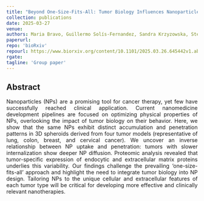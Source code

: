 ```yaml
---
title: "Beyond One-Size-Fits-All: Tumor Biology Influences Nanoparticle Behaviour in Cancer Models"
collection: publications
date: 2025-03-27
venue:
authors: Maria Bravo, Guillermo Solís-Fernandez, Sandra Krzyzowska, Steven Huysecom, Ana Montero-Calle, Indra Van Zundert, Boris Louis, Rodrigo Barderas, Betrice Fortuni, Susana Rocha
paperurl:
repo: 'bioRxiv'
repourl: https://www.biorxiv.org/content/10.1101/2025.03.26.645442v1.abstract
rgate:
tagline: 'Group paper'
---
```


<h2> Abstract </h2>
<p align= "justify">
Nanoparticles (NPs) are a promising tool for cancer therapy, yet few have successfully reached clinical application. Current nanomedicine development pipelines are focused on optimizing physical properties of NPs, overlooking the impact of tumor biology on their behavior. Here, we show that the same NPs exhibit distinct accumulation and penetration patterns in 3D spheroids derived from four tumor models (representative of lung, colon, breast, and cervical cancer). We uncover an inverse relationship between NP uptake and penetration: tumors with slower internalization show deeper NP diffusion. Proteomic analysis revealed that tumor-specific expression of endocytic and extracellular matrix proteins underlies this variability. Our findings challenge the prevailing ‘one-size-fits-all’ approach and highlight the need to integrate tumor biology into NP design. Tailoring NPs to the unique cellular and extracellular features of each tumor type will be critical for developing more effective and clinically relevant nanotherapies.
